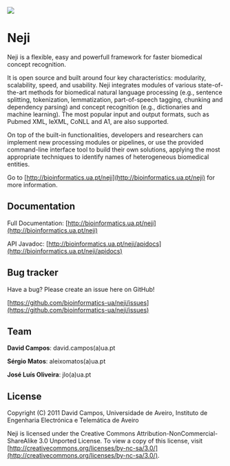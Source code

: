 ![](http://bioinformatics.ua.pt/wp-content/uploads/2012/11/neji_logo.png)

Neji
=====

Neji is a flexible, easy and powerfull framework for faster biomedical concept recognition. 

It is open source and built around four key characteristics: modularity, scalability, speed, and usability. Neji integrates modules of various state-of-the-art methods for biomedical natural language processing (e.g., sentence splitting, tokenization, lemmatization, part-of-speech tagging, chunking and dependency parsing) and concept recognition (e.g., dictionaries and machine learning). The most popular input and output formats, such as Pubmed XML, IeXML, CoNLL and A1, are also supported.

On top of the built-in functionalities, developers and researchers can implement new processing modules or pipelines, or use the provided command-line interface tool to build their own solutions, applying the most appropriate techniques to identify names of heterogeneous biomedical entities.

Go to [http://bioinformatics.ua.pt/neji](http://bioinformatics.ua.pt/neji) for more information.


Documentation
-------------
Full Documentation: [http://bioinformatics.ua.pt/neji](http://bioinformatics.ua.pt/neji)
	   
API Javadoc:	[http://bioinformatics.ua.pt/neji/apidocs](http://bioinformatics.ua.pt/neji/apidocs)


Bug tracker
-----------
Have a bug? Please create an issue here on GitHub!

[https://github.com/bioinformatics-ua/neji/issues](https://github.com/bioinformatics-ua/neji/issues)

Team
----
**David Campos**: david.campos(a)ua.pt

**Sérgio Matos**: aleixomatos(a)ua.pt

**José Luís Oliveira**: jlo(a)ua.pt


License
-------
Copyright (C) 2011 David Campos, Universidade de Aveiro, Instituto de Engenharia Electrónica e Telemática de Aveiro

Neji is licensed under the Creative Commons Attribution-NonCommercial-ShareAlike 3.0 Unported License. To view a copy of this license, visit [http://creativecommons.org/licenses/by-nc-sa/3.0/](http://creativecommons.org/licenses/by-nc-sa/3.0/).
